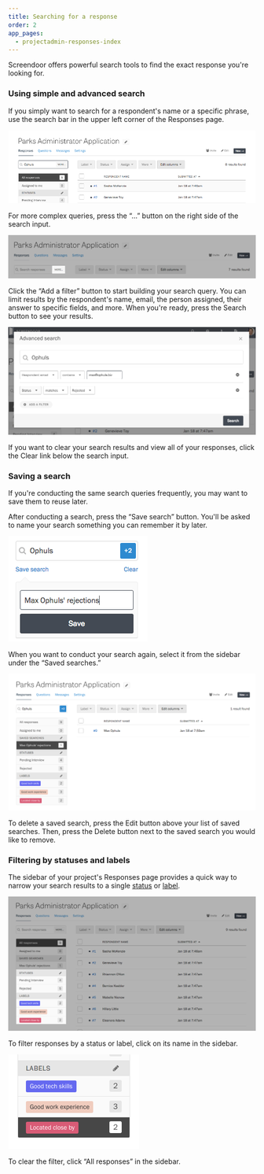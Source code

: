 ```yaml
---
title: Searching for a response
order: 2
app_pages:
  - projectadmin-responses-index
---
```


Screendoor offers powerful search tools to find the exact response you're looking for.

### Using simple and advanced search

If you simply want to search for a respondent's name or a specific phrase, use the search bar in the upper left corner of the Responses page.

![The search bar on the Responses page.](../images/search_responses_1.png)

For more complex queries, press the &ldquo;&hellip;&rdquo; button on the right side of the search input.

![The advanced search button.](../images/search_responses_2.png)

Click the &ldquo;Add a filter&rdquo; button to start building your search query. You can limit results by the respondent's name, email, the person assigned, their answer to specific fields, and more. When you're ready, press the Search button to see your results.

![The advanced search modal.](../images/search_responses_3.png)

If you want to clear your search results and view all of your responses, click the Clear link below the search input.

### Saving a search

If you're conducting the same search queries frequently, you may want to save them to reuse later.

After conducting a search, press the &ldquo;Save search&rdquo; button. You'll be asked to name your search something you can remember it by later.

![The Saved Searches modal.](../images/search_responses_4.png)

When you want to conduct your search again, select it from the sidebar under the &ldquo;Saved searches.&rdquo;

![The Saved Searches list.](../images/search_responses_5.png)

To delete a saved search, press the Edit button above your list of saved searches. Then, press the Delete button next to the saved search you would like to remove.

### Filtering by statuses and labels

The sidebar of your project's Responses page provides a quick way to narrow your search results to a single [status](/articles/screendoor/responses/using_statuses.html) or [label](/articles/screendoor/responses/using_labels.html).

![Status and label sidebars on the Responses page.](../images/search_responses_6.png)

To filter responses by a status or label, click on its name in the sidebar.

![The Responses page, filtered by a label.](../images/search_responses_7.png)

To clear the filter, click &ldquo;All responses&rdquo; in the sidebar.
